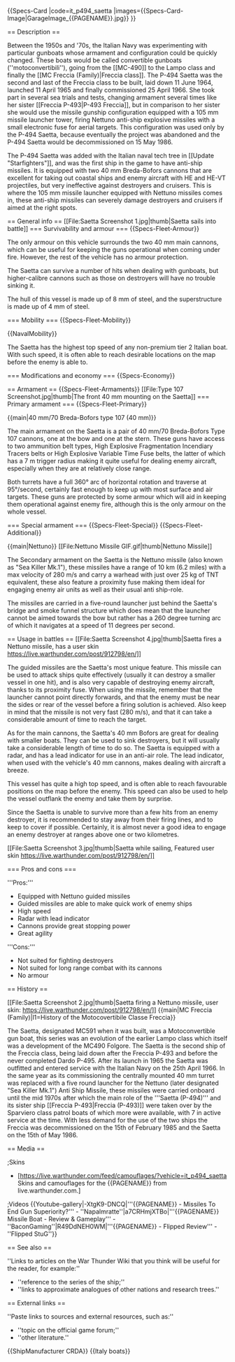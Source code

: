 {{Specs-Card
|code=it_p494_saetta
|images={{Specs-Card-Image|GarageImage_{{PAGENAME}}.jpg}}
}}

== Description ==
<!-- ''In the first part of the description, cover the history of the ship's creation and military application. In the second part, tell the reader about using this ship in the game. Add a screenshot: if a beginner player has a hard time remembering vehicles by name, a picture will help them identify the ship in question.'' -->
Between the 1950s and '70s, the Italian Navy was experimenting with particular gunboats whose armament and configuration could be quickly changed. These boats would be called convertible gunboats (''motoconvertibili''), going from the [[MC-490]] to the Lampo class and finally the [[MC Freccia (Family)|Freccia class]]. The P-494 Saetta was the second and last of the Freccia class to be built, laid down 11 June 1964, launched 11 April 1965 and finally commissioned 25 April 1966. She took part in several sea trials and tests, changing armament several times like her sister [[Freccia P-493|P-493 Freccia]], but in comparison to her sister she would use the missile gunship configuration equipped with a 105 mm missile launcher tower, firing Nettuno anti-ship explosive missiles with a small electronic fuse for aerial targets. This configuration was used only by the P-494 Saetta, because eventually the project was abandoned and the P-494 Saetta would be decommissioned on 15 May 1986.

The P-494 Saetta was added with the Italian naval tech tree in [[Update "Starfighters"]], and was the first ship in the game to have anti-ship missiles. It is equipped with two 40 mm Breda-Bofors cannons that are excellent for taking out coastal ships and enemy aircraft with HE and HE-VT projectiles, but very ineffective against destroyers and cruisers. This is where the 105 mm missile launcher equipped with Nettuno missiles comes in, these anti-ship missiles can severely damage destroyers and cruisers if aimed at the right spots.

== General info ==
[[File:Saetta Screenshot 1.jpg|thumb|Saetta sails into battle]]
=== Survivability and armour ===
{{Specs-Fleet-Armour}}
<!-- ''Talk about the vehicle's armour. Note the most well-defended and most vulnerable zones, e.g. the ammo magazine. Evaluate the composition of components and assemblies responsible for movement and manoeuvrability. Evaluate the survivability of the primary and secondary armaments separately. Don't forget to mention the size of the crew, which plays an important role in fleet mechanics. Save tips on preserving survivability for the "Usage in battles" section. If necessary, use a graphical template to show the most well-protected or most vulnerable points in the armour.'' -->

The only armour on this vehicle surrounds the two 40 mm main cannons, which can be useful for keeping the guns operational when coming under fire. However, the rest of the vehicle has no armour protection.

The Saetta can survive a number of hits when dealing with gunboats, but higher-calibre cannons such as those on destroyers will have no trouble sinking it.

The hull of this vessel is made up of 8 mm of steel, and the superstructure is made up of 4 mm of steel.

=== Mobility ===
{{Specs-Fleet-Mobility}}
<!-- ''Write about the ship's mobility. Evaluate its power and manoeuvrability, rudder rerouting speed, stopping speed at full tilt, with its maximum forward and reverse speed.'' -->

{{NavalMobility}}

The Saetta has the highest top speed of any non-premium tier 2 Italian boat. With such speed, it is often able to reach desirable locations on the map before the enemy is able to.

=== Modifications and economy ===
{{Specs-Economy}}

== Armament ==
{{Specs-Fleet-Armaments}}
[[File:Type 107 Screenshot.jpg|thumb|The front 40 mm mounting on the Saetta]]
=== Primary armament ===
{{Specs-Fleet-Primary}}
<!-- ''Provide information about the characteristics of the primary armament. Evaluate their efficacy in battle based on their reload speed, ballistics and the capacity of their shells. Add a link to the main article about the weapon: <code><nowiki>{{main|Weapon name (calibre)}}</nowiki></code>. Broadly describe the ammunition available for the primary armament, and provide recommendations on how to use it and which ammunition to choose.'' -->
{{main|40 mm/70 Breda-Bofors type 107 (40 mm)}}

The main armament on the Saetta is a pair of 40 mm/70 Breda-Bofors Type 107 cannons, one at the bow and one at the stern. These guns have access to two ammunition belt types, High Explosive Fragmentation Incendiary Tracers belts or High Explosive Variable Time Fuse belts, the latter of which has a 7 m trigger radius making it quite useful for dealing enemy aircraft, especially when they are at relatively close range.

Both turrets have a full 360° arc of horizontal rotation and traverse at 95°/second, certainly fast enough to keep up with most surface and air targets. These guns are protected by some armour which will aid in keeping them operational against enemy fire, although this is the only armour on the whole vessel.

=== Special armament ===
{{Specs-Fleet-Special}}
{{Specs-Fleet-Additional}}
<!-- ''Mortars, rocket launchers and missiles are also effective in skilled hands and can take an off-guard opponent by surprise. Evaluate the ammunition of this type of armament and rate its performance in combat. If there are no special armaments, remove this section.'' -->
{{main|Nettuno}}
[[File:Nettuno Missile GIF.gif|thumb|Nettuno Missile]]

The Secondary armament on the Saetta is the Nettuno missile (also known as "Sea Killer Mk.1"), these missiles have a range of 10 km (6.2 miles) with a max velocity of 280 m/s and carry a warhead with just over 25 kg of TNT equivalent, these also feature a proximity fuse making them ideal for engaging enemy air units as well as their usual anti ship-role.

The missiles are carried in a five-round launcher just behind the Saetta's bridge and smoke funnel structure which does mean that the launcher cannot be aimed towards the bow but rather has a 260 degree turning arc of which it navigates at a speed of 11 degrees per second.

== Usage in battles ==
[[File:Saetta Screenshot 4.jpg|thumb|Saetta fires a Nettuno missile, has a user skin https://live.warthunder.com/post/912798/en/]]
<!-- ''Describe the technique of using this ship, the characteristics of her use in a team and tips on strategy. Abstain from writing an entire guide – don't try to provide a single point of view, but give the reader food for thought. Talk about the most dangerous opponents for this vehicle and provide recommendations on fighting them. If necessary, note the specifics of playing with this vehicle in various modes (AB, RB, SB).'' -->

The guided missiles are the Saetta's most unique feature. This missile can be used to attack ships quite effectively (usually it can destroy a smaller vessel in one hit), and is also very capable of destroying enemy aircraft, thanks to its proximity fuse. When using the missile, remember that the launcher cannot point directly forwards, and that the enemy must be near the sides or rear of the vessel before a firing solution is achieved. Also keep in mind that the missile is not very fast (280 m/s), and that it can take a considerable amount of time to reach the target.

As for the main cannons, the Saetta's 40 mm Bofors are great for dealing with smaller boats. They can be used to sink destroyers, but it will usually take a considerable length of time to do so. The Saetta is equipped with a radar, and has a lead indicator for use in an anti-air role. The lead indicator, when used with the vehicle's 40 mm cannons, makes dealing with aircraft a breeze.

This vessel has quite a high top speed, and is often able to reach favourable positions on the map before the enemy. This speed can also be used to help the vessel outflank the enemy and take them by surprise.

Since the Saetta is unable to survive more than a few hits from an enemy destroyer, it is recommended to stay away from their firing lines, and to keep to cover if possible. Certainly, it is almost never a good idea to engage an enemy destroyer at ranges above one or two kilometres.

[[File:Saetta Screenshot 3.jpg|thumb|Saetta while sailing, Featured user skin https://live.warthunder.com/post/912798/en/]]

=== Pros and cons ===
<!-- ''Summarise and briefly evaluate the vehicle in terms of its characteristics and combat effectiveness. Mark its pros and cons in the bulleted list. Try not to use more than 6 points for each of the characteristics. Avoid using categorical definitions such as "bad", "good" and the like - use substitutions with softer forms such as "inadequate" and "effective".'' -->

'''Pros:'''

* Equipped with Nettuno guided missiles
* Guided missiles are able to make quick work of enemy ships
* High speed
* Radar with lead indicator
* Cannons provide great stopping power
* Great agility

'''Cons:'''

* Not suited for fighting destroyers
* Not suited for long range combat with its cannons
* No armour

== History ==
<!-- ''Describe the history of the creation and combat usage of the ship in more detail than in the introduction. If the historical reference turns out to be too long, take it to a separate article, taking a link to the article about the ship and adding a block "/History" (example: <nowiki>https://wiki.warthunder.com/(Ship-name)/History</nowiki>) and add a link to it here using the <code>main</code> template. Be sure to reference text and sources by using <code><nowiki><ref></ref></nowiki></code>, as well as adding them at the end of the article with <code><nowiki><references /></nowiki></code>. This section may also include the ship's dev blog entry (if applicable) and the in-game encyclopedia description (under <code><nowiki>=== In-game description ===</nowiki></code>, also if applicable).'' -->
[[File:Saetta Screenshot 2.jpg|thumb|Saetta firing a Nettuno missile, user skin: https://live.warthunder.com/post/912798/en/]]
{{main|MC Freccia (Family)|l1=History of the Motocovertibile Classe Freccia}}

The Saetta, designated MC591 when it was built, was a Motoconvertible gun boat, this series was an evolution of the earlier Lampo class which itself was a development of the MC490 Folgore. The Saetta is the second ship of the Freccia class, being laid down after the Freccia P-493 and before the never completed Dardo P-495. After its launch in 1965 the Saetta was outfitted and entered service with the Italian Navy on the 25th April 1966. In the same year as its commissioning the centrally mounted 40 mm turret was replaced with a five round launcher for the Nettuno (later designated "Sea Killer Mk.1") Anti Ship Missile, these missiles were carried onboard until the mid 1970s after which the main role of the '''Saetta (P-494)''' and its sister ship [[Freccia P-493|Freccia (P-493)]] were taken over by the Sparviero class patrol boats of which more were available, with 7 in active service at the time. With less demand for the use of the two ships the Freccia was decommissioned on the 15th of February 1985 and the Saetta on the 15th of May 1986.

== Media ==
<!-- ''Excellent additions to the article would be video guides, screenshots from the game, and photos.'' -->

;Skins

* [https://live.warthunder.com/feed/camouflages/?vehicle=it_p494_saetta Skins and camouflages for the {{PAGENAME}} from live.warthunder.com.]

;Videos
{{Youtube-gallery|-XtgK9-DNCQ|'''{{PAGENAME}} - Missiles To End Gun Superiority?''' - ''Napalmratte''|a7CRHmjXTBo|'''{{PAGENAME}} Missile Boat - Review & Gameplay''' - ''BaconGaming''|R49DdNEH0WM|'''{{PAGENAME}} - Flipped Review''' - ''Flipped StuG''}}

== See also ==
<!-- ''Links to articles on the War Thunder Wiki that you think will be useful for the reader, for example:''
* ''reference to the series of the ship;''
* ''links to approximate analogues of other nations and research trees.'' -->
''Links to articles on the War Thunder Wiki that you think will be useful for the reader, for example:''

* ''reference to the series of the ship;''
* ''links to approximate analogues of other nations and research trees.''

== External links ==
<!-- ''Paste links to sources and external resources, such as:''
* ''topic on the official game forum;''
* ''other literature.'' -->
''Paste links to sources and external resources, such as:''

* ''topic on the official game forum;''
* ''other literature.''

{{ShipManufacturer CRDA}}
{{Italy boats}}